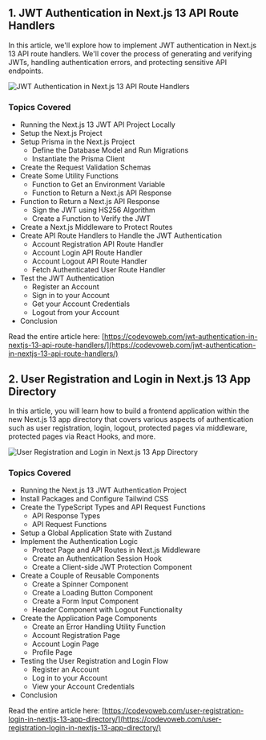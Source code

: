 ## 1.  JWT Authentication in Next.js 13 API Route Handlers

In this article, we'll explore how to implement JWT authentication in Next.js 13 API route handlers. We'll cover the process of generating and verifying JWTs, handling authentication errors, and protecting sensitive API endpoints.

![JWT Authentication in Next.js 13 API Route Handlers](https://codevoweb.com/wp-content/uploads/2023/05/JWT-Authentication-in-Next.js-13-API-Route-Handlers.webp)

### Topics Covered

- Running the Next.js 13 JWT API Project Locally
- Setup the Next.js Project
- Setup Prisma in the Next.js Project
    - Define the Database Model and Run Migrations
    - Instantiate the Prisma Client
- Create the Request Validation Schemas
- Create Some Utility Functions
    - Function to Get an Environment Variable
    - Function to Return a Next.js API Response
- Function to Return a Next.js API Response
    - Sign the JWT using HS256 Algorithm
    - Create a Function to Verify the JWT
- Create a Next.js Middleware to Protect Routes
- Create API Route Handlers to Handle the JWT Authentication
    - Account Registration API Route Handler
    - Account Login API Route Handler
    - Account Logout API Route Handler
    - Fetch Authenticated User Route Handler
- Test the JWT Authentication
    - Register an Account
    - Sign in to your Account
    - Get your Account Credentials
    - Logout from your Account
- Conclusion



Read the entire article here: [https://codevoweb.com/jwt-authentication-in-nextjs-13-api-route-handlers/](https://codevoweb.com/jwt-authentication-in-nextjs-13-api-route-handlers/)

## 2.  User Registration and Login in Next.js 13 App Directory

In this article, you will learn how to build a frontend application within the new Next.js 13 app directory that covers various aspects of authentication such as user registration, login, logout, protected pages via middleware, protected pages via React Hooks, and more. 

![User Registration and Login in Next.js 13 App Directory](https://codevoweb.com/wp-content/uploads/2023/05/User-Registration-and-Login-in-Next.js-13-App-Directory.webp)

### Topics Covered

- Running the Next.js 13 JWT Authentication Project
- Install Packages and Configure Tailwind CSS
- Create the TypeScript Types and API Request Functions
    - API Response Types
    - API Request Functions
- Setup a Global Application State with Zustand
- Implement the Authentication Logic
    - Protect Page and API Routes in Next.js Middleware
    - Create an Authentication Session Hook
    - Create a Client-side JWT Protection Component
- Create a Couple of Reusable Components
    - Create a Spinner Component
    - Create a Loading Button Component
    - Create a Form Input Component
    - Header Component with Logout Functionality
- Create the Application Page Components
    - Create an Error Handling Utility Function
    - Account Registration Page
    - Account Login Page
    - Profile Page
- Testing the User Registration and Login Flow
    - Register an Account
    - Log in to your Account
    - View your Account Credentials
- Conclusion


Read the entire article here: [https://codevoweb.com/user-registration-login-in-nextjs-13-app-directory/](https://codevoweb.com/user-registration-login-in-nextjs-13-app-directory/)



